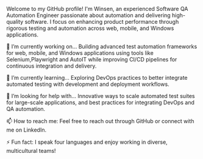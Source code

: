 Welcome to my GitHub profile! I'm Winsen, an experienced Software QA Automation Engineer passionate about automation and delivering high-quality software. I focus on enhancing product performance through rigorous testing and automation across web, mobile, and Windows applications.

🔭  I’m currently working on...
Building advanced test automation frameworks for web, mobile, and Windows applications using tools like Selenium,Playwright and AutoIT while improving CI/CD pipelines for continuous integration and delivery.

🌱 I’m currently learning...
Exploring DevOps practices to better integrate automated testing with development and deployment workflows.

🤔 I’m looking for help with...
Innovative ways to scale automated test suites for large-scale applications, and best practices for integrating DevOps and QA automation.

📫 How to reach me:
Feel free to reach out through GitHub or connect with me on LinkedIn.

⚡ Fun fact:
I speak four languages and enjoy working in diverse, multicultural teams!






